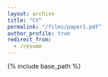 ```yaml
---
layout: archive
title: "CV"
permalink: "/files/paper1.pdf"
author_profile: true
redirect_from:
  - /resume
---
```


{% include base_path %}

